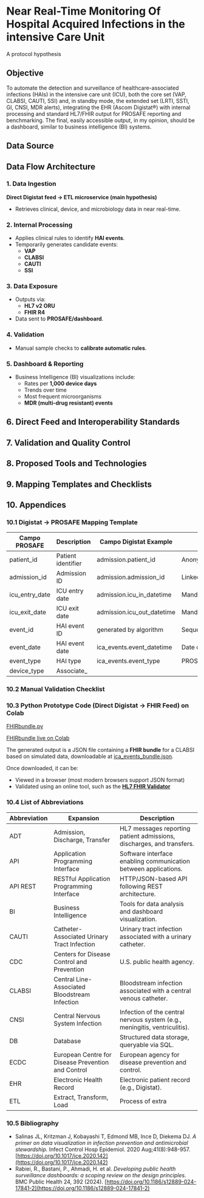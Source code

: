# Near Real-Time Monitoring Of Hospital Acquired Infections in the intensive Care Unit
A protocol hypothesis

## Objective
To automate the detection and surveillance of healthcare-associated infections (HAIs) in the
intensive care unit (ICU), both the core set (VAP, CLABSI, CAUTI, SSI) and, in standby mode, the extended
set (LRTI, SSTI, GI, CNSI, MDR alerts), integrating the EHR (Ascom Digistat®) with internal processing
and standard HL7/FHIR output for PROSAFE reporting and benchmarking.
The final, easily accessible output, in my opinion, should be a dashboard, similar to
business intelligence (BI) systems.

## Data Source

## Data Flow Architecture

### 1. Data Ingestion
**Direct Digistat feed → ETL microservice (main hypothesis)**  
- Retrieves clinical, device, and microbiology data in near real-time.

### 2. Internal Processing
- Applies clinical rules to identify **HAI events**.
- Temporarily generates candidate events:
  - **VAP**
  - **CLABSI**
  - **CAUTI**
  - **SSI**

### 3. Data Exposure
- Outputs via:
  - **HL7 v2 ORU**  
  - **FHIR R4**  
- Data sent to **PROSAFE/dashboard**.


### 4. Validation
- Manual sample checks to **calibrate automatic rules**.

### 5. Dashboard & Reporting
- Business Intelligence (BI) visualizations include:
  - Rates per **1,000 device days**
  - Trends over time
  - Most frequent microorganisms
  - **MDR (multi-drug resistant) events**

## 6. Direct Feed and Interoperability Standards

## 7. Validation and Quality Control

## 8. Proposed Tools and Technologies

## 9. Mapping Templates and Checklists

## 10. Appendices

### 10.1 Digistat → PROSAFE Mapping Template
| Campo PROSAFE | Description | Campo Digistat Example | Notes |
|---------------|-------------|----------------------|-------|
| patient_id | Patient identifier | admission.patient_id | Anonymized/pseudonymized |
| admission_id | Admission ID | admission.admission_id | Linked to ICU stay |
| icu_entry_date | ICU entry date | admission.icu_in_datetime | Mandatory |
| icu_exit_date | ICU exit date | admission.icu_out_datetime | Mandatory |
| event_id | HAI event ID | generated by algorithm | Sequential |
| event_date | HAI event date | ica_events.event_datetime | Date of first positive criterion |
| event_type | HAI type | ica_events.event_type | PROSAFE standard code |
| device_type | Associate_

### 10.2 Manual Validation Checklist

### 10.3 Python Prototype Code (Direct Digistat → FHIR Feed) on Colab

[FHIRbundle.py](https://github.com/kapefier/ICU-HAI_dashboard/blob/main/code/FHIRbundle.py)

[FHIRbundle live on Colab](https://colab.research.google.com/drive/130KMU1Tu5Ub4w9le-nqkwKNB4U_ESFWu)

The generated output is a JSON file containing a **FHIR bundle** for a CLABSI based on simulated data, downloadable at [ica_events_bundle.json](data/ica_events_bundle.json).

Once downloaded, it can be:  
- Viewed in a browser (most modern browsers support JSON format)  
- Validated using an online tool, such as the [**HL7 FHIR Validator**](https://validator.fhir.org/)



### 10.4 List of Abbreviations
| Abbreviation | Expansion | Description |
|--------------|-----------|-------------|
| ADT | Admission, Discharge, Transfer | HL7 messages reporting patient admissions, discharges, and transfers. |
| API | Application Programming Interface | Software interface enabling communication between applications. |
| API REST | RESTful Application Programming Interface | HTTP/JSON-based API following REST architecture. |
| BI | Business Intelligence | Tools for data analysis and dashboard visualization. |
| CAUTI | Catheter-Associated Urinary Tract Infection | Urinary tract infection associated with a urinary catheter. |
| CDC | Centers for Disease Control and Prevention | U.S. public health agency. |
| CLABSI | Central Line-Associated Bloodstream Infection | Bloodstream infection associated with a central venous catheter. |
| CNSI | Central Nervous System Infection | Infection of the central nervous system (e.g., meningitis, ventriculitis). |
| DB | Database | Structured data storage, queryable via SQL. |
| ECDC | European Centre for Disease Prevention and Control | European agency for disease prevention and control. |
| EHR | Electronic Health Record | Electronic patient record (e.g., Digistat). |
| ETL | Extract, Transform, Load | Process of extra

### 10.5 Bibliography
- Salinas JL, Kritzman J, Kobayashi T, Edmond MB, Ince D, Diekema DJ. *A primer on data visualization in infection prevention and antimicrobial stewardship.* Infect Control Hosp Epidemiol. 2020 Aug;41(8):948-957. [https://doi.org/10.1017/ice.2020.142](https://doi.org/10.1017/ice.2020.142)
- Rabiei, R., Bastani, P., Ahmadi, H. et al. *Developing public health surveillance dashboards: a scoping review on the design principles.* BMC Public Health 24, 392 (2024). [https://doi.org/10.1186/s12889-024-17841-2](https://doi.org/10.1186/s12889-024-17841-2)

